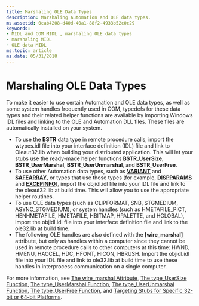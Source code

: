 ```yaml
---
title: Marshaling OLE Data Types
description: Marshaling Automation and OLE data types.
ms.assetid: 0cab4208-d40d-40a1-88f2-4933b52c0c29
keywords:
- MIDL and COM MIDL , marshaling OLE data types
- marshaling MIDL
- OLE data MIDL
ms.topic: article
ms.date: 05/31/2018
---
```


# Marshaling OLE Data Types

To make it easier to use certain Automation and OLE data types, as well as some system handles frequently used in COM, typedefs for these data types and their related helper functions are available by importing Windows IDL files and linking to the OLE and Automation DLL files. These files are automatically installed on your system.

-   To use the [**BSTR**](https://msdn.microsoft.com/library/ms221069(v=VS.71).aspx) data type in remote procedure calls, import the wtypes.idl file into your interface definition (IDL) file and link to Oleaut32.lib when building your distributed application. This will let your stubs use the ready-made helper functions **BSTR\_UserSize**, **BSTR\_UserMarshal**, **BSTR\_UserUnmarshal**, and **BSTR\_UserFree**.
-   To use other Automation data types, such as [**VARIANT**](https://msdn.microsoft.com/library/ms221627(v=VS.71).aspx) and [**SAFEARRAY**](https://msdn.microsoft.com/library/ms221482(v=VS.71).aspx), or types that use those types (for example, [**DISPPARAMS**](https://msdn.microsoft.com/library/ms221416(v=VS.71).aspx) and [**EXCEPINFO**](https://msdn.microsoft.com/library/ms221133(v=VS.71).aspx)), import the objidl.idl file into your IDL file and link to the oleaut32.lib at build time. This will allow you to use the appropriate helper routines.
-   To use OLE data types (such as CLIPFORMAT, SNB, STGMEDIUM, ASYNC\_STGMEDIUM), or system handles (such as HMETAFILE\_PICT, HENHMETAFILE, HMETAFILE, HBITMAP, HPALETTE, and HGLOBAL), import the objidl.idl file into your interface definition file and link to the ole32.lib at build time.
-   The following OLE handles are also defined with the **\[wire\_marshal\]** attribute, but only as handles within a computer since they cannot be used in remote procedure calls to other computers at this time: HWND, HMENU, HACCEL, HDC, HFONT, HICON, HBRUSH. Import the objidl.idl file into your IDL file and link to ole32.lib at build time to use these handles in interprocess communication on a single computer.

For more information, see [The wire\_marshal Attribute](https://docs.microsoft.com/windows/desktop/Rpc/the-wire-marshal-attribute), [The type\_UserSize Function](https://docs.microsoft.com/windows/desktop/Rpc/the-type-usersize-function), [The type\_UserMarshal Function](https://docs.microsoft.com/windows/desktop/Rpc/the-type-usermarshal-function), [The type\_UserUnmarshal Function](https://docs.microsoft.com/windows/desktop/Rpc/the-type-userunmarshal-function), [The type\_UserFree Function](https://docs.microsoft.com/windows/desktop/Rpc/the-type-userfree-function), and [Targeting Stubs for Specific 32-bit or 64-bit Platforms](targeting-stubs-for-specific-32-bit-or-64-bit-platforms.md).

 

 




